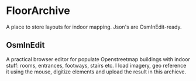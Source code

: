 # FloorArchive
A place to store layouts for indoor mapping. Json's are OsmInEdit-ready.

## OsmInEdit
A practical browser editor for populate Openstreetmap buildings with indoor stuff: rooms, entrances, footways, stairs etc. I load imagery,  geo reference it using the mouse, digitize elements and upload the result in this archieve.
